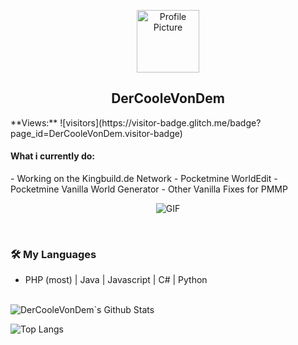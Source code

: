 <p align="center">
 <img width="100px" src="https://cdn.discordapp.com/avatars/674226725122736148/1ce28b738db4fbf9bee4d7ee5125fe7e.webp?size=128" align="center" alt="Profile Picture" />
 <h2 align="center">DerCooleVonDem</h2>
**Views:** ![visitors](https://visitor-badge.glitch.me/badge?page_id=DerCooleVonDem.visitor-badge)
</p>
<h4> What i currently do: </h4>
- Working on the Kingbuild.de Network
- Pocketmine WorldEdit
- Pocketmine Vanilla World Generator
- Other Vanilla Fixes for PMMP

<p align="center">
	<img align="" alt="GIF" src="https://developers.giphy.com/branch/master/static/api-c99e353f761d318322c853c03ebcf21b.gif" />
</p>


<br>
<h3>🛠 My Languages</h3>

- PHP (most) | Java | Javascript | C# | Python 

<br>

<!-- ![souvik's Github Stats](https://github-readme-stats.vercel.app/api?username=devSouvik&show_icons=true&title_color=fff&icon_color=79ff97&text_color=9f9f9f&bg_color=151515) -->
<img align="center" src="https://github-readme-stats.vercel.app/api?username=DerCooleVonDem&include_all_commits=true&count_private=true&show_icons=true&line_height=20&title_color=7A7ADB&icon_color=2234AE&text_color=D3D3D3&bg_color=0,000000,130F40" alt="DerCooleVonDem`s Github Stats">

</br>


![Top Langs](https://github-readme-stats.vercel.app/api/top-langs/?username=DerCooleVonDem&layout=compact&text_color=daf7dc&bg_color=151515)



